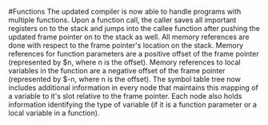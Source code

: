 #Functions
The updated compiler is now able to handle programs with multiple functions. Upon a function call, the caller saves all important registers on to the stack and jumps into the callee function after pushing the updated frame pointer on to the stack as well. All memory references are done with respect to the frame pointer's location on the stack. Memory references for function parameters are a positive offset of the frame pointer (represented by $n, where n is the offset). Memory references to local variables in the function are a negative offset of the frame pointer (represented by $-n, where n is the offset). The symbol table tree now includes additional information in every node that maintains this mapping of a variable to it's slot relative to the frame pointer. Each node also holds information identifying the type of variable (if it is a function parameter or a local variable in a function).
